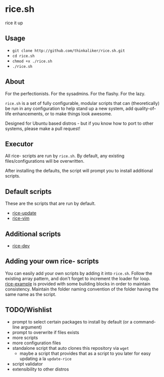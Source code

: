 # rice.sh
rice it up

## Usage

- `git clone http://github.com/thinkaliker/rice.sh.git` 
- `cd rice.sh`
- `chmod +x ./rice.sh`
- `./rice.sh` 

## About
For the perfectionists. For the sysadmins. For the flashy. For the lazy.

`rice.sh` is a set of fully configurable, modular scripts that can (theoretically) be run in any configuration to help stand up a new system, add quality-of-life enhancements, or to make things look awesome.

Designed for Ubuntu based distros - but if you know how to port to other systems, please make a pull request!

## Executor
All rice- scripts are run by `rice.sh`. By default, any existing files/configurations will be overwritten.

After installing the defaults, the script will prompt you to install additional scripts.

## Default scripts
These are the scripts that are run by default.

- [rice-update](/rice-update) 
- [rice-vim](/rice-vim)

## Additional scripts

- [rice-dev](/rice-dev)

## Adding your own rice- scripts
You can easily add your own scripts by adding it into `rice.sh`. Follow the existing array pattern, and don't forget to increment the loader for loop. [rice-example](/rice-example) is provided with some building blocks in order to maintain consistency. Maintain the folder naming convention of the folder having the same name as the script.

## TODO/Wishlist
- prompt to select certain packages to install by default (or a command-line argument)
- prompt to overwrite if files exists
- more scripts
- more configuration files
- standalone script that auto clones this repository via `wget`
    - maybe a script that provides that as a script to you later for easy updating a la `update-rice`
- script validator
- extensibility to other distros
